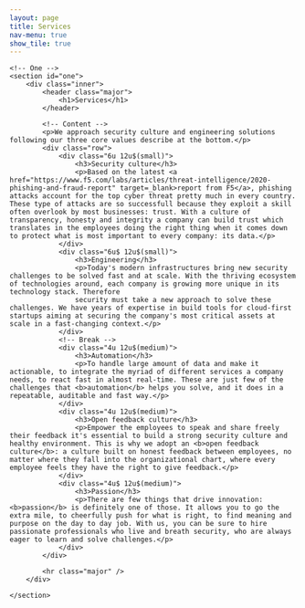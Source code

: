 ```yaml
---
layout: page
title: Services
nav-menu: true
show_tile: true
---
```


<!-- Main -->
<div id="main" class="alt">

    <!-- One -->
    <section id="one">
        <div class="inner">
            <header class="major">
                <h1>Services</h1>
            </header>

            <!-- Content -->
            <p>We approach security culture and engineering solutions following our three core values describe at the bottom.</p>
            <div class="row">
                <div class="6u 12u$(small)">
                    <h3>Security culture</h3>
                    <p>Based on the latest <a href="https://www.f5.com/labs/articles/threat-intelligence/2020-phishing-and-fraud-report" target=_blank>report from F5</a>, phishing attacks account for the top cyber threat pretty much in every country. These type of attacks are so successfull because they exploit a skill often overlook by most businesses: trust. With a culture of transparency, honesty and integrity a company can build trust which translates in the employees doing the right thing when it comes down to protect what is most important to every company: its data.</p>
                </div>
                <div class="6u$ 12u$(small)">
                    <h3>Engineering</h3>
                    <p>Today's modern infrastructures bring new security challenges to be solved fast and at scale. With the thriving ecosystem of technologies around, each company is growing more unique in its technology stack. Therefore
                    security must take a new approach to solve these challenges. We have years of expertise in build tools for cloud-first startups aiming at securing the company's most critical assets at scale in a fast-changing context.</p>
                </div>
                <!-- Break -->
                <div class="4u 12u$(medium)">
                    <h3>Automation</h3>
                    <p>To handle large amount of data and make it actionable, to integrate the myriad of different services a company needs, to react fast in almost real-time. These are just few of the challenges that <b>automation</b> helps you solve, and it does in a repeatable, auditable and fast way.</p>
                </div>
                <div class="4u 12u$(medium)">
                    <h3>Open feedback culture</h3>
                    <p>Empower the employees to speak and share freely their feedback it's essential to build a strong security culture and healthy environment. This is why we adopt an <b>open feedback culture</b>: a culture built on honest feedback between employees, no matter where they fall into the organizational chart, where every employee feels they have the right to give feedback.</p>
                </div>
                <div class="4u$ 12u$(medium)">
                    <h3>Passion</h3>
                    <p>There are few things that drive innovation: <b>passion</b> is definitely one of those. It allows you to go the extra mile, to cheerfully push for what is right, to find meaning and purpose on the day to day job. With us, you can be sure to hire passionate professionals who live and breath security, who are always eager to learn and solve challenges.</p>
                </div>
            </div>

            <hr class="major" />
        </div>

    </section>

</div>